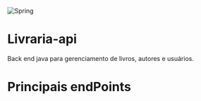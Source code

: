  ![Spring](https://img.shields.io/badge/spring-%236DB33F.svg?style=for-the-badge&logo=spring&logoColor=white)
# Livraria-api
Back end java para gerenciamento de livros, autores e usuários.

# Principais endPoints

